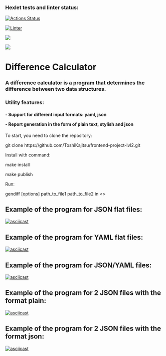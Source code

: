 ### Hexlet tests and linter status:
[![Actions Status](https://github.com/ToshiKajitsu/frontend-project-lvl2/workflows/hexlet-check/badge.svg)](https://github.com/ToshiKajitsu/frontend-project-lvl2/actions)

[![Linter](https://github.com/ToshiKajitsu/frontend-project-lvl2/actions/workflows/tests.yml/badge.svg)](https://github.com/ToshiKajitsu/frontend-project-lvl2/actions/workflows/tests.yml)

<a href="https://codeclimate.com/github/ToshiKajitsu/frontend-project-lvl2/maintainability"><img src="https://api.codeclimate.com/v1/badges/4c379bf5c8f6144538e2/maintainability" /></a>

<a href="https://codeclimate.com/github/ToshiKajitsu/frontend-project-lvl2/test_coverage"><img src="https://api.codeclimate.com/v1/badges/4c379bf5c8f6144538e2/test_coverage" /></a>

<h1>Difference Calculator</h1>
<h3>A difference calculator is a program that determines the difference between two data structures.</h3>
<h3>Utility features:</h3>
<h4>
<p>- Support for different input formats: yaml, json</p>
<p>- Report generation in the form of plain text, stylish and json</p>
</h4>
To start, you need to clone the repository:
<p>git clone https://github.com/ToshiKajitsu/frontend-project-lvl2.git</p>
Install with command:
<p>make install</p>
<p>make publish</p>
Run:
<p>gendiff [options] path_to_file1 path_to_file2 in <> </p>

<h2>Example of the program for JSON flat files:</h2>

[![asciicast](https://asciinema.org/a/pjMsRPbyP2VDpRG6yYNuhMHEY.svg)](https://asciinema.org/a/pjMsRPbyP2VDpRG6yYNuhMHEY)

<h2>Example of the program for YAML flat files:</h2>

[![asciicast](https://asciinema.org/a/sUuAtEDq2CB8CVbY1ocY362Xn.svg)](https://asciinema.org/a/sUuAtEDq2CB8CVbY1ocY362Xn)

<h2>Example of the program for JSON/YAML files:</h2>

[![asciicast](https://asciinema.org/a/YV5GSak0esunYm6vIdlbOV5Hj.svg)](https://asciinema.org/a/YV5GSak0esunYm6vIdlbOV5Hj)

<h2>Example of the program for 2 JSON files with the format plain:</h2>

[![asciicast](https://asciinema.org/a/HjNLe5CCzzJxxGyFnYLPWhT3c.svg)](https://asciinema.org/a/HjNLe5CCzzJxxGyFnYLPWhT3c)

<h2>Example of the program for 2 JSON files with the format json:</h2>

[![asciicast](https://asciinema.org/a/CyyzzUBG96WjcTnsv0Hk4VGIl.svg)](https://asciinema.org/a/CyyzzUBG96WjcTnsv0Hk4VGIl)